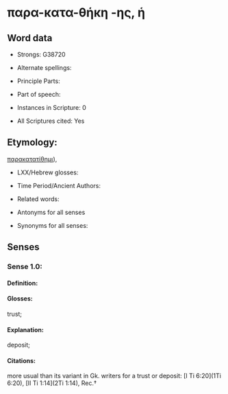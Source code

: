 # παρα-κατα-θήκη -ης, ἡ

<!-- Status: S2=NeedsEdits -->
<!-- Lexica used for edits:   -->

## Word data

* Strongs: G38720

* Alternate spellings:



* Principle Parts: 


* Part of speech: 


* Instances in Scripture: 0

* All Scriptures cited: Yes

## Etymology: 

[παρακατατίθημι]()),

* LXX/Hebrew glosses: 


* Time Period/Ancient Authors: 


* Related words: 

* Antonyms for all senses

* Synonyms for all senses: 


## Senses 


### Sense  1.0: 

#### Definition: 

#### Glosses: 

trust; 

#### Explanation: 

deposit; 

#### Citations: 

more usual than its variant in Gk. writers for a trust or deposit: [I Ti 6:20](1Ti 6:20), [II Ti 1:14](2Ti 1:14), Rec.†
